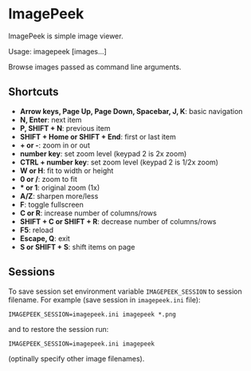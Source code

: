 ImagePeek
=========

ImagePeek is simple image viewer.

Usage: imagepeek [images...]

Browse images passed as command line arguments.

Shortcuts
---------

* **Arrow keys, Page Up, Page Down, Spacebar, J, K**: basic navigation
* **N, Enter**: next item
* **P, SHIFT + N**: previous item
* **SHIFT + Home or SHIFT + End**: first or last item
* **\+ or -**: zoom in or out
* **number key**: set zoom level (keypad 2 is 2x zoom)
* **CTRL + number key**: set zoom level (keypad 2 is 1/2x zoom)
* **W or H**: fit to width or height
* **0 or /**: zoom to fit
* **\* or 1**: original zoom (1x)
* **A/Z**: sharpen more/less
* **F**: toggle fullscreen
* **C or R**: increase number of columns/rows
* **SHIFT + C or SHIFT + R**: decrease number of columns/rows
* **F5**: reload
* **Escape, Q**: exit
* **S or SHIFT + S**: shift items on page

Sessions
--------

To save session set environment variable `IMAGEPEEK_SESSION` to session filename.
For example (save session in `imagepeek.ini` file):

    IMAGEPEEK_SESSION=imagepeek.ini imagepeek *.png

and to restore the session run:

    IMAGEPEEK_SESSION=imagepeek.ini imagepeek

(optinally specify other image filenames).

